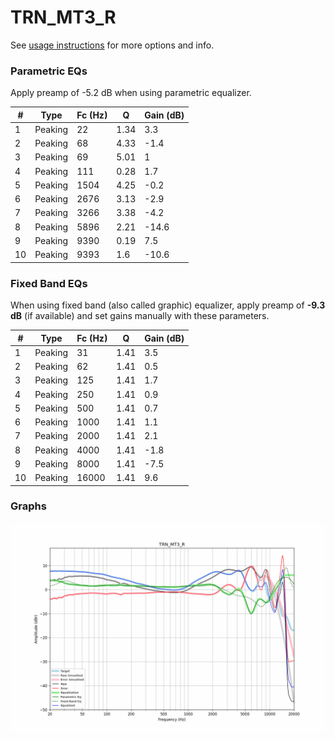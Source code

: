 # TRN_MT3_R
See [usage instructions](https://github.com/jaakkopasanen/AutoEq#usage) for more options and info.

### Parametric EQs
Apply preamp of -5.2 dB when using parametric equalizer.

|   # | Type    |   Fc (Hz) |    Q |   Gain (dB) |
|-----|---------|-----------|------|-------------|
|   1 | Peaking |        22 | 1.34 |         3.3 |
|   2 | Peaking |        68 | 4.33 |        -1.4 |
|   3 | Peaking |        69 | 5.01 |         1   |
|   4 | Peaking |       111 | 0.28 |         1.7 |
|   5 | Peaking |      1504 | 4.25 |        -0.2 |
|   6 | Peaking |      2676 | 3.13 |        -2.9 |
|   7 | Peaking |      3266 | 3.38 |        -4.2 |
|   8 | Peaking |      5896 | 2.21 |       -14.6 |
|   9 | Peaking |      9390 | 0.19 |         7.5 |
|  10 | Peaking |      9393 | 1.6  |       -10.6 |

### Fixed Band EQs
When using fixed band (also called graphic) equalizer, apply preamp of **-9.3 dB** (if available) and set gains manually with these parameters.

|   # | Type    |   Fc (Hz) |    Q |   Gain (dB) |
|-----|---------|-----------|------|-------------|
|   1 | Peaking |        31 | 1.41 |         3.5 |
|   2 | Peaking |        62 | 1.41 |         0.5 |
|   3 | Peaking |       125 | 1.41 |         1.7 |
|   4 | Peaking |       250 | 1.41 |         0.9 |
|   5 | Peaking |       500 | 1.41 |         0.7 |
|   6 | Peaking |      1000 | 1.41 |         1.1 |
|   7 | Peaking |      2000 | 1.41 |         2.1 |
|   8 | Peaking |      4000 | 1.41 |        -1.8 |
|   9 | Peaking |      8000 | 1.41 |        -7.5 |
|  10 | Peaking |     16000 | 1.41 |         9.6 |

### Graphs
![](./TRN_MT3_R.png)

